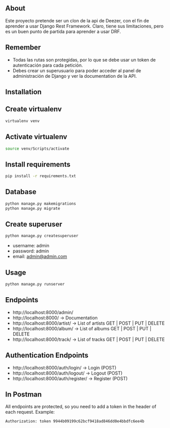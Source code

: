 ## About
Este proyecto pretende ser un clon de la api de Deezer, con el fin de aprender a usar Django Rest Framework.
Claro, tiene sus limitaciones, pero es un buen punto de partida para aprender a usar DRF.

## Remember
- Todas las rutas son protegidas, por lo que se debe usar un token de autenticación para cada petición.
- Debes crear un superusuario para poder acceder al panel de administración de Django y ver la documentation de la API.


## Installation

## Create virtualenv
```bash
virtualenv venv
```
## Activate virtualenv
```bash
source venv/Scripts/activate
```

## Install requirements
```bash
pip install -r requirements.txt
```

## Database

```bash
python manage.py makemigrations
python manage.py migrate
```

## Create superuser

```bash
python manage.py createsuperuser
```
- username: admin
- password: admin
- email: admin@admin.com


## Usage

```bash
python manage.py runserver
```

## Endpoints
- http://localhost:8000/admin/
- http://localhost:8000/ -> Documentation
- http://localhost:8000/artist/ -> List of artists GET | POST | PUT | DELETE
- http://localhost:8000/album/ -> List of albums GET | POST | PUT | DELETE
- http://localhost:8000/track/ -> List of tracks GET | POST | PUT | DELETE

## Authentication Endpoints
- http://localhost:8000/auth/login/ -> Login (POST)
- http://localhost:8000/auth/logout/ -> Logout (POST)
- http://localhost:8000/auth/register/ -> Register (POST)

## In Postman
All endpoints are protected, so you need to add a token in the header of each request.
Example:
```bash
Authorization: token 9944b09199c62bcf9418ad846dd0e4bbdfc6ee4b
```
